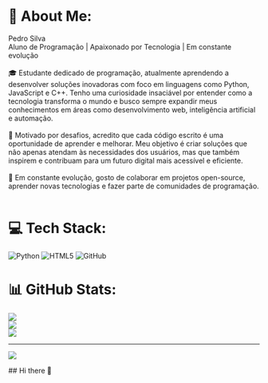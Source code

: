 # 💫 About Me:
Pedro Silva<br>Aluno de Programação | Apaixonado por Tecnologia | Em constante evolução<br><br>🎓 Estudante dedicado de programação, atualmente aprendendo a desenvolver soluções inovadoras com foco em linguagens como Python, JavaScript e C++. Tenho uma curiosidade insaciável por entender como a tecnologia transforma o mundo e busco sempre expandir meus conhecimentos em áreas como desenvolvimento web, inteligência artificial e automação.<br><br>🚀 Motivado por desafios, acredito que cada código escrito é uma oportunidade de aprender e melhorar. Meu objetivo é criar soluções que não apenas atendam às necessidades dos usuários, mas que também inspirem e contribuam para um futuro digital mais acessível e eficiente.<br><br>🌱 Em constante evolução, gosto de colaborar em projetos open-source, aprender novas tecnologias e fazer parte de comunidades de programação.<br><br>


# 💻 Tech Stack:
![Python](https://img.shields.io/badge/python-3670A0?style=for-the-badge&logo=python&logoColor=ffdd54) ![HTML5](https://img.shields.io/badge/html5-%23E34F26.svg?style=for-the-badge&logo=html5&logoColor=white) ![GitHub](https://img.shields.io/badge/github-%23121011.svg?style=for-the-badge&logo=github&logoColor=white)
# 📊 GitHub Stats:
![](https://github-readme-stats.vercel.app/api?username=pedrluisz&theme=dark&hide_border=false&include_all_commits=false&count_private=false)<br/>
![](https://github-readme-streak-stats.herokuapp.com/?user=pedrluisz&theme=dark&hide_border=false)<br/>
![](https://github-readme-stats.vercel.app/api/top-langs/?username=pedrluisz&theme=dark&hide_border=false&include_all_commits=false&count_private=false&layout=compact)

---
[![](https://visitcount.itsvg.in/api?id=pedrluisz&icon=0&color=0)](https://visitcount.itsvg.in)

<!-- Proudly created with GPRM ( https://gprm.itsvg.in ) -->## Hi there 👋

<!--
**pedrluisz/pedrluisz** is a ✨ _special_ ✨ repository because its `README.md` (this file) appears on your GitHub profile.

Here are some ideas to get you started:

- 🔭 I’m currently working on ...
- 🌱 I’m currently learning ...
- 👯 I’m looking to collaborate on ...
- 🤔 I’m looking for help with ...
- 💬 Ask me about ...
- 📫 How to reach me: ...
- 😄 Pronouns: ...
- ⚡ Fun fact: ...
-->
